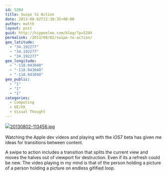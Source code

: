```yaml
---
id: 5284
title: Swipe to Action
date: 2013-08-02T12:38:35+00:00
author: matth
layout: post
guid: http://hippeelee.com/blog/?p=5284
permalink: /2013/08/02/swipe-to-action/
geo_latitude:
  - "34.192277"
  - "34.192277"
  - "34.192277"
geo_longitude:
  - "-118.943040"
  - "-118.943040"
  - "-118.943040"
geo_public:
  - "1"
  - "1"
  - "1"
categories:
  - Computing
  - UI/UX
  - Visual Thought
---
```

<a style="line-height: 1.6;" href="http://localhost/wp-content/uploads/2013/08/20130802-113456.jpg"><img class="alignnone size-full" alt="20130802-113456.jpg" src="http://localhost/wp-content/uploads/2013/08/20130802-113456.jpg" /></a>

<!--more-->

Watching the Apple dev videos and playing with the iOS7 beta has given me ideas for transitions between content.
  
A swipe to action includes a transition that splits the current view and moves the halves out of viewport for destruction. Even if its a refresh could be new. The video playing in my mind is that of the person holding a picture of a person holding a picture on endless gifified loop.